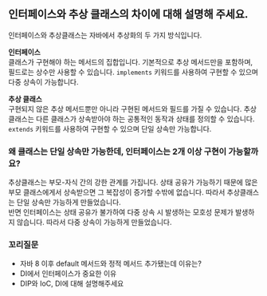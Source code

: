 ## 인터페이스와 추상 클래스의 차이에 대해 설명해 주세요.
인터페이스와 추상클래스는 자바에서 추상화의 두 가지 방식입니다.
<br/> 

__인터페이스__<br/>
클래스가 구현해야 하는 메서드의 집합입니다. 기본적으로 추상 메서드만을 포함하며, 필드로는 상수만 사용할 수 있습니다.
`implements` 키워드를 사용하여 구현할 수 있으며 다중 상속이 가능합니다.


__추상 클래스__<br/>
구현되지 않은 추상 메서드뿐만 아니라 구현된 메서드와 필드를 가질 수 있습니다. 추상클래스는 다른 클래스가 상속받아야 하는 공통적인 동작과 상태를 정의할 수 있습니다. `extends` 키워드를 사용하여 구현할 수 있으며 단일 상속만 가능합니다.

### 왜 클래스는 단일 상속만 가능한데, 인터페이스는 2개 이상 구현이 가능할까요?
추상클래스는 부모-자식 간의 강한 관계를 가집니다. 상태 공유가 가능하기 때문에 많은 부모 클래스에게서 상속받으면 그 복잡성이 증가할 수밖에 없습니다. 따라서 추상클래스는 단일 상속만 가능하게 만들었습니다. <br/>
반면 인터페이스는 상태 공유가 불가하여 다중 상속 시 발생하는 모호성 문제가 발생하지 않습니다. 따라서 다중 상속이 가능하게 만들었습니다.

### 꼬리질문
- 자바 8 이후 default 메서드와 정적 메서드 추가됐는데 이유는? 
- DI에서 인터페이스가 중요한 이유
- DIP와 IoC, DI에 대해 설명해주세요
